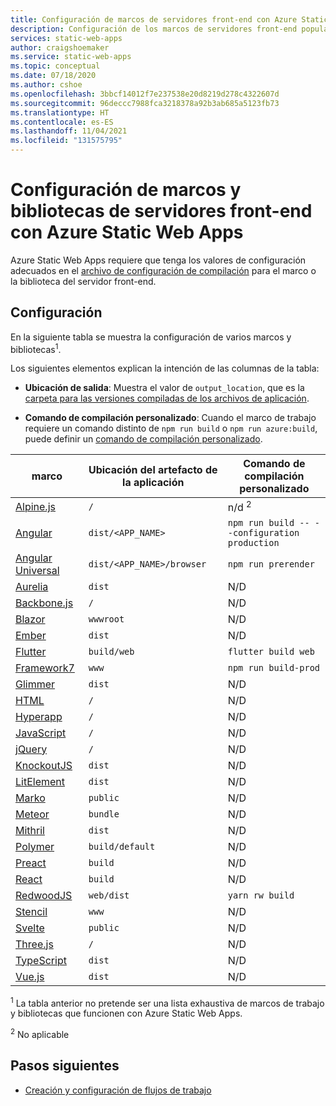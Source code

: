 ```yaml
---
title: Configuración de marcos de servidores front-end con Azure Static Web Apps
description: Configuración de los marcos de servidores front-end populares necesarios para Azure Static Web Apps
services: static-web-apps
author: craigshoemaker
ms.service: static-web-apps
ms.topic: conceptual
ms.date: 07/18/2020
ms.author: cshoe
ms.openlocfilehash: 3bbcf14012f7e237538e20d8219d278c4322607d
ms.sourcegitcommit: 96deccc7988fca3218378a92b3ab685a5123fb73
ms.translationtype: HT
ms.contentlocale: es-ES
ms.lasthandoff: 11/04/2021
ms.locfileid: "131575795"
---
```

# <a name="configure-front-end-frameworks-and-libraries-with-azure-static-web-apps"></a>Configuración de marcos y bibliotecas de servidores front-end con Azure Static Web Apps

Azure Static Web Apps requiere que tenga los valores de configuración adecuados en el [archivo de configuración de compilación](build-configuration.md) para el marco o la biblioteca del servidor front-end.

## <a name="configuration"></a>Configuración

En la siguiente tabla se muestra la configuración de varios marcos y bibliotecas<sup>1</sup>.

Los siguientes elementos explican la intención de las columnas de la tabla:

- **Ubicación de salida**: Muestra el valor de `output_location`, que es la [carpeta para las versiones compiladas de los archivos de aplicación](build-configuration.md).

- **Comando de compilación personalizado**: Cuando el marco de trabajo requiere un comando distinto de `npm run build` o `npm run azure:build`, puede definir un [comando de compilación personalizado](build-configuration.md#custom-build-commands).

| marco | Ubicación del artefacto de la aplicación | Comando de compilación personalizado |
|--|--|--|
| [Alpine.js](https://github.com/alpinejs/alpine/) | `/` | n/d <sup>2</sup> |
| [Angular](https://angular.io/) | `dist/<APP_NAME>` | `npm run build -- --configuration production` |
| [Angular Universal](https://angular.io/guide/universal) | `dist/<APP_NAME>/browser` | `npm run prerender` |
| [Aurelia](https://aurelia.io/) | `dist` | N/D |
| [Backbone.js](https://backbonejs.org/) | `/` | N/D |
| [Blazor](https://dotnet.microsoft.com/apps/aspnet/web-apps/blazor) | `wwwroot` | N/D |
| [Ember](https://emberjs.com/) | `dist` | N/D |
| [Flutter](https://flutter.dev/) | `build/web` | `flutter build web` |
| [Framework7](https://framework7.io/) | `www` | `npm run build-prod` |
| [Glimmer](https://glimmerjs.com/) | `dist` | N/D |
| [HTML](https://developer.mozilla.org/docs/Web/HTML) | `/` | N/D |
| [Hyperapp](https://hyperapp.dev/) | `/` | N/D |
| [JavaScript](https://developer.mozilla.org/docs/Web/javascript) | `/` | N/D |
| [jQuery](https://jquery.com/) | `/` | N/D |
| [KnockoutJS](https://knockoutjs.com/) | `dist` | N/D |
| [LitElement](https://lit-element.polymer-project.org/) | `dist` | N/D |
| [Marko](https://markojs.com/) | `public` | N/D |
| [Meteor](https://www.meteor.com/) | `bundle` | N/D |
| [Mithril](https://mithril.js.org/) | `dist` | N/D |
| [Polymer](https://www.polymer-project.org/) | `build/default` | N/D |
| [Preact](https://preactjs.com/) | `build` | N/D |
| [React](https://reactjs.org/) | `build` | N/D |
| [RedwoodJS](https://redwoodjs.com/) | `web/dist` | `yarn rw build` |
| [Stencil](https://stenciljs.com/) | `www` | N/D |
| [Svelte](https://svelte.dev/) | `public` | N/D |
| [Three.js](https://threejs.org/) | `/` | N/D |
| [TypeScript](https://www.typescriptlang.org/) | `dist` | N/D |
| [Vue.js](https://vuejs.org/) | `dist` | N/D |

<sup>1</sup> La tabla anterior no pretende ser una lista exhaustiva de marcos de trabajo y bibliotecas que funcionen con Azure Static Web Apps.

<sup>2</sup> No aplicable

## <a name="next-steps"></a>Pasos siguientes

- [Creación y configuración de flujos de trabajo](build-configuration.md)
